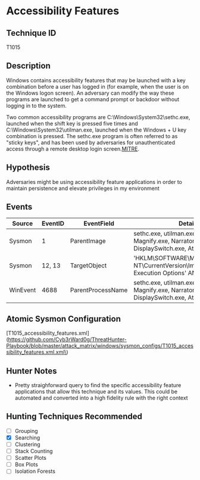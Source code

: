 # Accessibility Features
## Technique ID
T1015


## Description
Windows contains accessibility features that may be launched with a key combination before a user has logged in (for example, when the user is on the Windows logon screen). An adversary can modify the way these programs are launched to get a command prompt or backdoor without logging in to the system.

Two common accessibility programs are C:\Windows\System32\sethc.exe, launched when the shift key is pressed five times and C:\Windows\System32\utilman.exe, launched when the Windows + U key combination is pressed. The sethc.exe program is often referred to as "sticky keys", and has been used by adversaries for unauthenticated access through a remote desktop login screen.[MITRE](https://attack.mitre.org/wiki/Technique/T1015).


## Hypothesis
Adversaries might be using accessibility feature applications in order to maintain persistence and elevate privileges in my environment


## Events

| Source | EventID | EventField | Details | Reference | 
|--------|---------|-------|---------|-----------| 
| Sysmon | 1 | ParentImage | sethc.exe, utilman.exe, osk.exe, Magnify.exe, Narrator.exe, DisplaySwitch.exe, AtBroker.exe | [Cyb3rWard0g](https://twitter.com/Cyb3rWard0g) |
| Sysmon | 12, 13 | TargetObject | 'HKLM\SOFTWARE\Microsoft\Windows NT\CurrentVersion\Image File Execution Options' AND 'Debugger' | [Cyb3rWard0g](https://twitter.com/Cyb3rWard0g) |
| WinEvent | 4688 | ParentProcessName | sethc.exe, utilman.exe, osk.exe, Magnify.exe, Narrator.exe, DisplaySwitch.exe, AtBroker.exe | [Cyb3rWard0g](https://twitter.com/Cyb3rWard0g) |


## Atomic Sysmon Configuration
\[T1015_accessibility_features.xml\]\(https://github.com/Cyb3rWard0g/ThreatHunter-Playbook/blob/master/attack_matrix/windows/sysmon_configs/T1015_accessibility_features.xml.xml\)


## Hunter Notes
* Pretty straighforward query to find the specific accessibility feature applications that allow this technique and its values. This could be automated and converted into a high fidelity rule with the right context


## Hunting Techniques Recommended

- [ ] Grouping
- [x] Searching
- [ ] Clustering
- [ ] Stack Counting
- [ ] Scatter Plots
- [ ] Box Plots
- [ ] Isolation Forests

